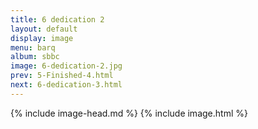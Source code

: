 ```yaml
---
title: 6 dedication 2
layout: default
display: image
menu: barq
album: sbbc
image: 6-dedication-2.jpg
prev: 5-Finished-4.html
next: 6-dedication-3.html
---
```

{% include image-head.md %}
{% include image.html %}